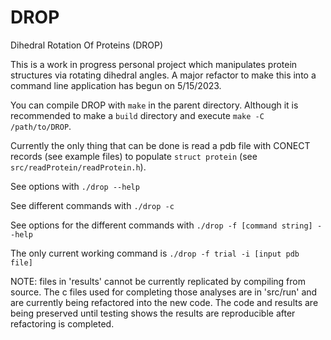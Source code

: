 # DROP
Dihedral Rotation Of Proteins (DROP)

This is a work in progress personal project which manipulates protein structures via rotating dihedral angles. A major refactor to make this into a command line application has begun on 5/15/2023.

You can compile DROP with ```make``` in the parent directory. Although it is recommended to make a ```build``` directory and execute ```make -C /path/to/DROP```.

Currently the only thing that can be done is read a pdb file with CONECT records (see example files) to populate ```struct protein``` (see ```src/readProtein/readProtein.h```).

See options with ```./drop --help```

See different commands with ```./drop -c```

See options for the different commands with ```./drop -f [command string] --help```

The only current working command is ```./drop -f trial -i [input pdb file]```

NOTE: files in 'results' cannot be currently replicated by compiling from source. The c files used for completing those analyses are in 'src/run' and are currently being refactored into the new code. The code and results are being preserved until testing shows the results are reproducible after refactoring is completed.
